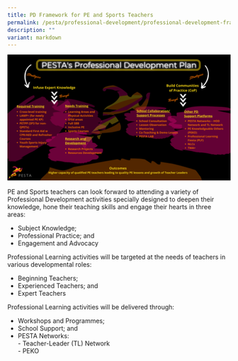 ```yaml
---
title: PD Framework for PE and Sports Teachers
permalink: /pesta/professional-development/professional-development-framework-for-pe-and-sports-teachers/
description: ""
variant: markdown
---
```

![Professional Learning Framework](/images/pesta's-pd-framework.png)

PE and Sports teachers can look forward to attending a variety of Professional Development activities specially designed to deepen their knowledge, hone their teaching skills and engage their hearts in three areas:

*   Subject Knowledge;
*   Professional Practice; and
*   Engagement and Advocacy  
      
    

Professional Learning activities will be targeted at the needs of teachers in various developmental roles:

*   Beginning Teachers;
*   Experienced Teachers; and
*   Expert Teachers

  

Professional Learning activities will be delivered through:

*   Workshops and Programmes;
*   School Support; and
*   PESTA Networks:   
    \- Teacher-Leader (TL) Network  
    \- PEKO